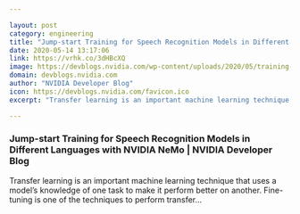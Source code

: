 ```yaml
---

layout: post
category: engineering
title: "Jump-start Training for Speech Recognition Models in Different Languages with NVIDIA NeMo"
date: 2020-05-14 13:17:06
link: https://vrhk.co/3dHBcXQ
image: https://devblogs.nvidia.com/wp-content/uploads/2020/05/training-loss-chart-russian.png
domain: devblogs.nvidia.com
author: "NVIDIA Developer Blog"
icon: https://devblogs.nvidia.com/favicon.ico
excerpt: "Transfer learning is an important machine learning technique that uses a model’s knowledge of one task to make it perform better on another. Fine-tuning is one of the techniques to perform transfer…"

---
```


### Jump-start Training for Speech Recognition Models in Different Languages with NVIDIA NeMo | NVIDIA Developer Blog

Transfer learning is an important machine learning technique that uses a model’s knowledge of one task to make it perform better on another. Fine-tuning is one of the techniques to perform transfer…